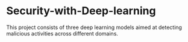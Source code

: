 # Security-with-Deep-learning
This project consists of three deep learning models aimed at detecting malicious activities across different domains.
